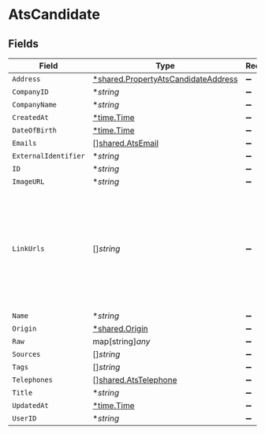 # AtsCandidate


## Fields

| Field                                                                                                                | Type                                                                                                                 | Required                                                                                                             | Description                                                                                                          |
| -------------------------------------------------------------------------------------------------------------------- | -------------------------------------------------------------------------------------------------------------------- | -------------------------------------------------------------------------------------------------------------------- | -------------------------------------------------------------------------------------------------------------------- |
| `Address`                                                                                                            | [*shared.PropertyAtsCandidateAddress](../../../pkg/models/shared/propertyatscandidateaddress.md)                     | :heavy_minus_sign:                                                                                                   | N/A                                                                                                                  |
| `CompanyID`                                                                                                          | **string*                                                                                                            | :heavy_minus_sign:                                                                                                   | N/A                                                                                                                  |
| `CompanyName`                                                                                                        | **string*                                                                                                            | :heavy_minus_sign:                                                                                                   | N/A                                                                                                                  |
| `CreatedAt`                                                                                                          | [*time.Time](https://pkg.go.dev/time#Time)                                                                           | :heavy_minus_sign:                                                                                                   | N/A                                                                                                                  |
| `DateOfBirth`                                                                                                        | [*time.Time](https://pkg.go.dev/time#Time)                                                                           | :heavy_minus_sign:                                                                                                   | N/A                                                                                                                  |
| `Emails`                                                                                                             | [][shared.AtsEmail](../../../pkg/models/shared/atsemail.md)                                                          | :heavy_minus_sign:                                                                                                   | N/A                                                                                                                  |
| `ExternalIdentifier`                                                                                                 | **string*                                                                                                            | :heavy_minus_sign:                                                                                                   | N/A                                                                                                                  |
| `ID`                                                                                                                 | **string*                                                                                                            | :heavy_minus_sign:                                                                                                   | N/A                                                                                                                  |
| `ImageURL`                                                                                                           | **string*                                                                                                            | :heavy_minus_sign:                                                                                                   | N/A                                                                                                                  |
| `LinkUrls`                                                                                                           | []*string*                                                                                                           | :heavy_minus_sign:                                                                                                   | URLs for web pages containing additional material about the candidate (LinkedIn, other social media, articles, etc.) |
| `Name`                                                                                                               | **string*                                                                                                            | :heavy_minus_sign:                                                                                                   | N/A                                                                                                                  |
| `Origin`                                                                                                             | [*shared.Origin](../../../pkg/models/shared/origin.md)                                                               | :heavy_minus_sign:                                                                                                   | N/A                                                                                                                  |
| `Raw`                                                                                                                | map[string]*any*                                                                                                     | :heavy_minus_sign:                                                                                                   | N/A                                                                                                                  |
| `Sources`                                                                                                            | []*string*                                                                                                           | :heavy_minus_sign:                                                                                                   | N/A                                                                                                                  |
| `Tags`                                                                                                               | []*string*                                                                                                           | :heavy_minus_sign:                                                                                                   | N/A                                                                                                                  |
| `Telephones`                                                                                                         | [][shared.AtsTelephone](../../../pkg/models/shared/atstelephone.md)                                                  | :heavy_minus_sign:                                                                                                   | N/A                                                                                                                  |
| `Title`                                                                                                              | **string*                                                                                                            | :heavy_minus_sign:                                                                                                   | N/A                                                                                                                  |
| `UpdatedAt`                                                                                                          | [*time.Time](https://pkg.go.dev/time#Time)                                                                           | :heavy_minus_sign:                                                                                                   | N/A                                                                                                                  |
| `UserID`                                                                                                             | **string*                                                                                                            | :heavy_minus_sign:                                                                                                   | N/A                                                                                                                  |